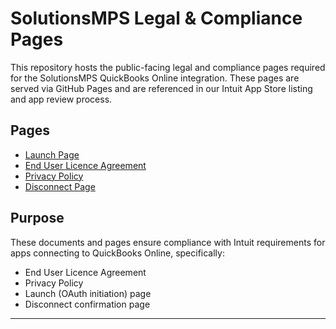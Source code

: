 # SolutionsMPS Legal & Compliance Pages

This repository hosts the public-facing legal and compliance pages required for the SolutionsMPS QuickBooks Online integration. 
These pages are served via GitHub Pages and are referenced in our Intuit App Store listing and app review process.

## Pages
- [Launch Page](https://solutionsmps.github.io/finops-legal/launch.html)  
- [End User Licence Agreement](https://solutionsmps.github.io/finops-legal/eula.html)  
- [Privacy Policy](https://solutionsmps.github.io/finops-legal/privacy.html)  
- [Disconnect Page](https://solutionsmps.github.io/finops-legal/disconnect.html)  

## Purpose

These documents and pages ensure compliance with Intuit requirements for apps connecting to QuickBooks Online, specifically:  
- End User Licence Agreement  
- Privacy Policy  
- Launch (OAuth initiation) page  
- Disconnect confirmation page  

---
